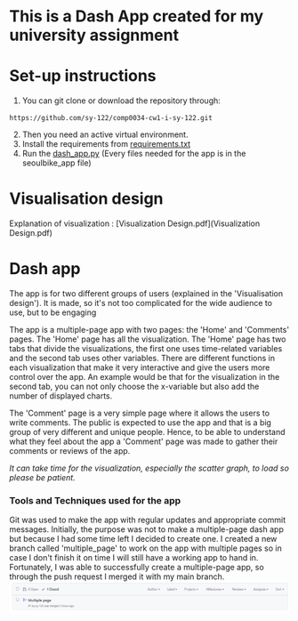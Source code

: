 # This is a Dash App created for my university assignment 


# Set-up instructions

1. You can git clone or download the repository through:
```
https://github.com/sy-122/comp0034-cw1-i-sy-122.git
```

2. Then you need an active virtual environment.
3. Install the requirements from [requirements.txt](requirements.txt)
4. Run the [dash_app.py](seoulbike_app/dash_app.py)
   (Every files needed for the app is in the seoulbike_app file)

# Visualisation design

Explanation of visualization : [Visualization Design.pdf](Visualization Design.pdf)


# Dash app

The app is for two different groups of users (explained in the 'Visualisation design').
It is made, so it's not too complicated for the wide audience to use, but to be engaging 

The app is a multiple-page app with two pages: the 'Home' and 'Comments' pages. The 'Home' page has all the visualization. 
The 'Home' page has two tabs that divide the visualizations, the first one uses time-related variables and the 
second tab uses other variables. There are different functions in each visualization that make it very interactive and 
give the users more control over the app. An example would be that for the visualization in the second tab, you can not 
only choose the x-variable but also add the number of displayed charts.

The 'Comment' page is a very simple page where it allows the users to write comments. The public is expected to use 
the app and that is a big group of very different and unique people. Hence, to be able to understand what they feel about 
the app a 'Comment' page was made to gather their comments or reviews of the app.  

*It can take time for the visualization, especially the scatter graph, to load so please be patient.*

### Tools and Techniques used for the app
Git was used to make the app with regular updates and appropriate commit messages. Initially, the purpose was not to 
make a multiple-page dash app but because I had some time left I decided to create one. I created a new branch called 'multiple_page' to work 
on the app with multiple pages so in case I don't finish it on time I will still have a working app to hand in. 
Fortunately, I was able to successfully create a multiple-page app, so through the push request I merged it 
with my main branch. 
![img.png](seoulbike_app/assets/multiple_page.png)
